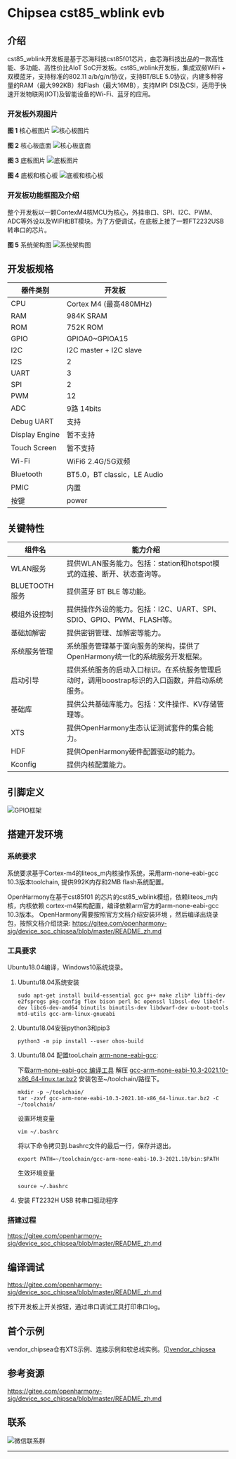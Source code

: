 # Chipsea cst85_wblink evb 
## 介绍
cst85_wblink开发板是基于芯海科技cst85f01芯片，由芯海科技出品的一款高性能、多功能、高性价比AIoT SoC开发板。cst85_wblink开发板，集成双频WiFi + 双模蓝牙，支持标准的802.11 a/b/g/n/协议，支持BT/BLE 5.0协议，内建多种容量的RAM（最大992KB）和Flash（最大16MB），支持MIPI DSI及CSI，适用于快速开发物联网(IOT)及智能设备的Wi-Fi、蓝牙的应用。

### 开发板外观图片

**图 1**  核心板图片 <a name=""></a>
![](figures/核心板图片.png "核心板图片")

**图 2**  核心板底面 <a name=""></a>
![](figures/核心板底面.png "核心板底面")


**图 3**  底板图片 <a name=""></a>
![](figures/底板图片.png "底板图片")


**图 4**  底板和核心板 <a name=""></a>
![](figures/底板和核心板.png "底板和核心板")

### 开发板功能框图及介绍

整个开发板以一颗ContexM4核MCU为核心，外挂串口、SPI、I2C、PWM、ADC等外设以及WIFI和BT模块。为了方便调试，在底板上接了一颗FT2232USB转串口的芯片。

**图 5**  系统架构图 <a name=""></a>
![](figures/系统架构图.png "系统架构图")

## 开发板规格

|  器件类别	|  开发板|
|  ----  | ----  |
|  CPU	|  Cortex M4 (最高480MHz)|
|  RAM	|  984K SRAM |
|  ROM	|  752K ROM|
|  GPIO	|  GPIOA0~GPIOA15|
|  I2C	|  I2C master + I2C slave|
|  I2S	|  2|
|  UART |  3|
|  SPI	|  2|
|  PWM	|  12|
|  ADC	|  9路 14bits|
|  Debug UART	|  支持|
|  Display Engine	|暂不支持|
|  Touch Screen	|  暂不支持|
|  Wi-Fi	|  WiFi6 2.4G/5G双频|
|  Bluetooth	|  BT5.0，BT classic，LE Audio|
|  PMIC	|  内置|
|  按键	|  power|

## 关键特性
|  组件名	|  能力介绍|
|  ----  | ----  |
|  WLAN服务	|  提供WLAN服务能力。包括：station和hotspot模式的连接、断开、状态查询等。|
|  BLUETOOTH 服务	|  提供蓝牙 BT BLE 等功能。|
|  模组外设控制	|  提供操作外设的能力。包括：I2C、UART、SPI、SDIO、GPIO、PWM、FLASH等。|
|  基础加解密	|  提供密钥管理、加解密等能力。|
|  系统服务管理	|  系统服务管理基于面向服务的架构，提供了OpenHarmony统一化的系统服务开发框架。|
|  启动引导	|  提供系统服务的启动入口标识。在系统服务管理启动时，调用boostrap标识的入口函数，并启动系统服务。|
|  基础库  	|  提供公共基础库能力。包括：文件操作、KV存储管理等。|
|  XTS	|  提供OpenHarmony生态认证测试套件的集合能力。|
|  HDF	|  提供OpenHarmony硬件配置驱动的能力。|
|  Kconfig	|  提供内核配置能力。|


## 引脚定义
![](figures/GPIO框架.png "GPIO框架")

## 搭建开发环境


### 系统要求
系统要求基于Cortex-m4的liteos_m内核操作系统，采用arm-none-eabi-gcc 10.3版本toolchain,
提供992K内存和2MB flash系统配置。

OpenHarmony在基于cst85f01 的芯片的cst85_wblink模组，依赖liteos_m内核，内核依赖 cortex-m4架构配置，编译依赖arm官方的arm-none-eabi-gcc 10.3版本。
OpenHarmony需要按照官方文档介绍安装环境 ，然后编译出烧录包，按照文档介绍烧录:
https://gitee.com/openharmony-sig/device_soc_chipsea/blob/master/README_zh.md


### 工具要求
Ubuntu18.04编译，Windows10系统烧录。

1.	Ubuntu18.04系统安装
    ```
    sudo apt-get install build-essential gcc g++ make zlib* libffi-dev e2fsprogs pkg-config flex bison perl bc openssl libssl-dev libelf-dev libc6-dev-amd64 binutils binutils-dev libdwarf-dev u-boot-tools mtd-utils gcc-arm-linux-gnueabi
    ```

2.	Ubuntu18.04安装python3和pip3
    ```
    python3 -m pip install --user ohos-build
    ```

3.	Ubuntu18.04 配置tooLchain [arm-none-eabi-gcc](https://developer.arm.com/-/media/Files/downloads/gnu-rm/10.3-2021.10/gcc-arm-none-eabi-10.3-2021.10-x86_64-linux.tar.bz2):

    下载[arm-none-eabi-gcc 编译工具](https://developer.arm.com/-/media/Files/downloads/gnu-rm/10.3-2021.10/gcc-arm-none-eabi-10.3-2021.10-x86_64-linux.tar.bz2)
    解压 [gcc-arm-none-eabi-10.3-2021.10-x86_64-linux.tar.bz2](https://developer.arm.com/-/media/Files/downloads/gnu-rm/10.3-2021.10/gcc-arm-none-eabi-10.3-2021.10-x86_64-linux.tar.bz2) 安装包至\~/toolchain/路径下。

       ```shell
       mkdir -p ~/toolchain/
       tar -zxvf gcc-arm-none-eabi-10.3-2021.10-x86_64-linux.tar.bz2 -C ~/toolchain/
       ```
    设置环境变量

       ```
       vim ~/.bashrc
       ```

       将以下命令拷贝到.bashrc文件的最后一行，保存并退出。

       ```
       export PATH=~/toolchain/gcc-arm-none-eabi-10.3-2021.10/bin:$PATH
       ```
    生效环境变量

       ```
       source ~/.bashrc
       ```

4.	安装 FT2232H USB 转串口驱动程序

### 搭建过程

https://gitee.com/openharmony-sig/device_soc_chipsea/blob/master/README_zh.md

## 编译调试

https://gitee.com/openharmony-sig/device_soc_chipsea/blob/master/README_zh.md

按下开发板上开关按钮，通过串口调试工具打印串口log。

## 首个示例

vendor_chipsea仓有XTS示例、连接示例和软总线实例。见[vendor_chipsea](https://gitee.com/openharmony-sig/vendor_chipsea)

## 参考资源

https://gitee.com/openharmony-sig/device_soc_chipsea/blob/master/README_zh.md


## 联系
![](figures/微信联系群.jpg "微信联系群")


**********

